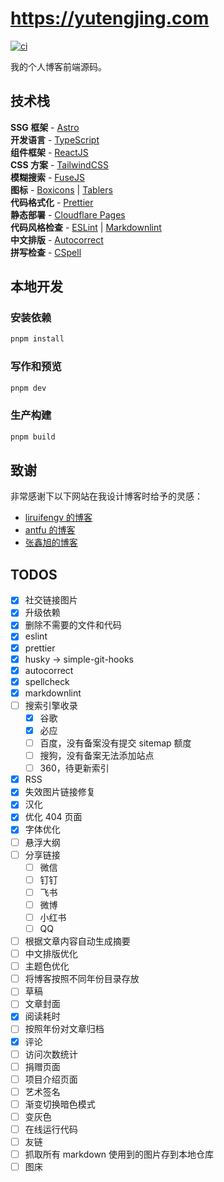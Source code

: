 # <https://yutengjing.com>

[![ci](https://github.com/tjx666/astro-blog/actions/workflows/ci.yml/badge.svg)](https://github.com/tjx666/astro-blog/actions/workflows/ci.yml)

我的个人博客前端源码。

## 技术栈

**SSG 框架** - [Astro](https://astro.build/)  
**开发语言** - [TypeScript](https://www.typescriptlang.org/)  
**组件框架** - [ReactJS](https://reactjs.org/)  
**CSS 方案** - [TailwindCSS](https://tailwindcss.com/)  
**模糊搜索** - [FuseJS](https://fusejs.io/)  
**图标** - [Boxicons](https://boxicons.com/) | [Tablers](https://tabler-icons.io/)  
**代码格式化** - [Prettier](https://prettier.io/)  
**静态部署** - [Cloudflare Pages](https://pages.cloudflare.com/)  
**代码风格检查** - [ESLint](https://eslint.org) | [Markdownlint](https://github.com/DavidAnson/markdownlint)  
**中文排版** - [Autocorrect](https://github.com/huacnlee/autocorrect)  
**拼写检查** - [CSpell](https://cspell.org/)

## 本地开发

### 安装依赖

```bash
pnpm install
```

### 写作和预览

```bash
pnpm dev
```

### 生产构建

```bash
pnpm build
```

## 致谢

非常感谢下以下网站在我设计博客时给予的灵感：

- [liruifengv 的博客](https://liruifengv.com/)
- [antfu 的博客](https://antfu.me/)
- [张鑫旭的博客](https://www.zhangxinxu.com/)

## TODOS

- [x] 社交链接图片
- [x] 升级依赖
- [x] 删除不需要的文件和代码
- [x] eslint
- [x] prettier
- [x] husky -> simple-git-hooks
- [x] autocorrect
- [x] spellcheck
- [x] markdownlint
- [ ] 搜索引擎收录
  - [x] 谷歌
  - [x] 必应
  - [ ] 百度，没有备案没有提交 sitemap 额度
  - [ ] 搜狗，没有备案无法添加站点
  - [ ] 360，待更新索引
- [x] RSS
- [x] 失效图片链接修复
- [x] 汉化
- [x] 优化 404 页面
- [x] 字体优化
- [ ] 悬浮大纲
- [ ] 分享链接
  - [ ] 微信
  - [ ] 钉钉
  - [ ] 飞书
  - [ ] 微博
  - [ ] 小红书
  - [ ] QQ
- [ ] 根据文章内容自动生成摘要
- [ ] 中文排版优化
- [ ] 主题色优化
- [ ] 将博客按照不同年份目录存放
- [ ] 草稿
- [ ] 文章封面
- [x] 阅读耗时
- [ ] 按照年份对文章归档
- [x] 评论
- [ ] 访问次数统计
- [ ] 捐赠页面
- [ ] 项目介绍页面
- [ ] 艺术签名
- [ ] 渐变切换暗色模式
- [ ] 变灰色
- [ ] 在线运行代码
- [ ] 友链
- [ ] 抓取所有 markdown 使用到的图片存到本地仓库
- [ ] 图床
